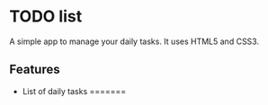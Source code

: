 # TODO list
A simple app to manage your daily tasks.
It uses HTML5 and CSS3.
## Features
* List of daily tasks
=======
